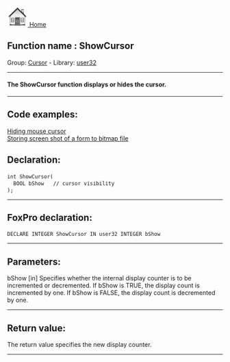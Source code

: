 [<img src="../../images/home.png"> Home ](https://github.com/VFPX/Win32API)  

## Function name : ShowCursor
Group: [Cursor](../../functions_group.md#Cursor)  -  Library: [user32](../../../libraries.md#user32)  
***  


#### The ShowCursor function displays or hides the cursor.
***  


## Code examples:
[Hiding mouse cursor](../../samples/sample_139.md)  
[Storing screen shot of a form to bitmap file](../../samples/sample_187.md)  

## Declaration:
```foxpro  
int ShowCursor(
  BOOL bShow   // cursor visibility
);  
```  
***  


## FoxPro declaration:
```foxpro  
DECLARE INTEGER ShowCursor IN user32 INTEGER bShow  
```  
***  


## Parameters:
bShow 
[in] Specifies whether the internal display counter is to be incremented or decremented. If bShow is TRUE, the display count is incremented by one. If bShow is FALSE, the display count is decremented by one.  
***  


## Return value:
The return value specifies the new display counter.  
***  

